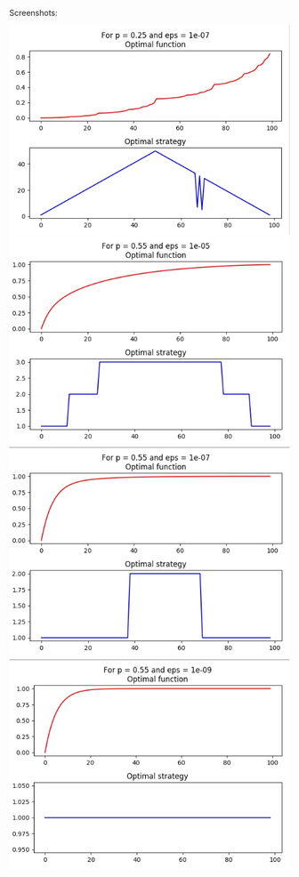 Screenshots:

![alt tag](https://raw.githubusercontent.com/fedotov2a/TSU/master/ML/Coin/1.jpg)
![alt tag](https://raw.githubusercontent.com/fedotov2a/TSU/master/ML/Coin/2.jpg)
![alt tag](https://raw.githubusercontent.com/fedotov2a/TSU/master/ML/Coin/3.jpg)
![alt tag](https://raw.githubusercontent.com/fedotov2a/TSU/master/ML/Coin/4.jpg)
